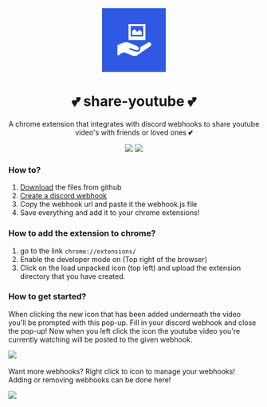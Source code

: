 <div align="center">
<img src="https://github.com/Nidrux/share-youtube/blob/main/icons/icon-128.png">
  
# 💕 share-youtube 💕
A chrome extension that integrates with discord webhooks to share youtube video's with friends or loved ones 💕

 ![](https://img.shields.io/github/repo-size/Nidrux/share-youtube)
![](https://img.shields.io/discord/833728729582010439)
  
</div>

### How to?

1. [Download](https://github.com/Nidrux/share-youtube/releases/tag/0.2.0) the files from github
2. [Create a discord webhook](https://support.discord.com/hc/en-us/articles/228383668-Intro-to-Webhooks)
3. Copy the webhook url and paste it the webhook.js file
4. Save everything and add it to your chrome extensions! 

### How to add the extension to chrome?
1. go to the link `chrome://extensions/`
2. Enable the developer mode on (Top right of the browser)
3. Click on the load unpacked icon (top left) and upload the extension directory that you have created.

### How to get started?

When clicking the new icon that has been added underneath the video you'll be prompted with this pop-up. Fill in your discord webhook and close the pop-up!
Now when you left click the icon the youtube video you're currently watching will be posted to the given webhook. 

![](https://i.imgur.com/1fi3HJT.png)

Want more webhooks? Right click to icon to manage your webhooks! Adding or removing webhooks can be done here!

![](https://i.imgur.com/YFhaKb8.png)

